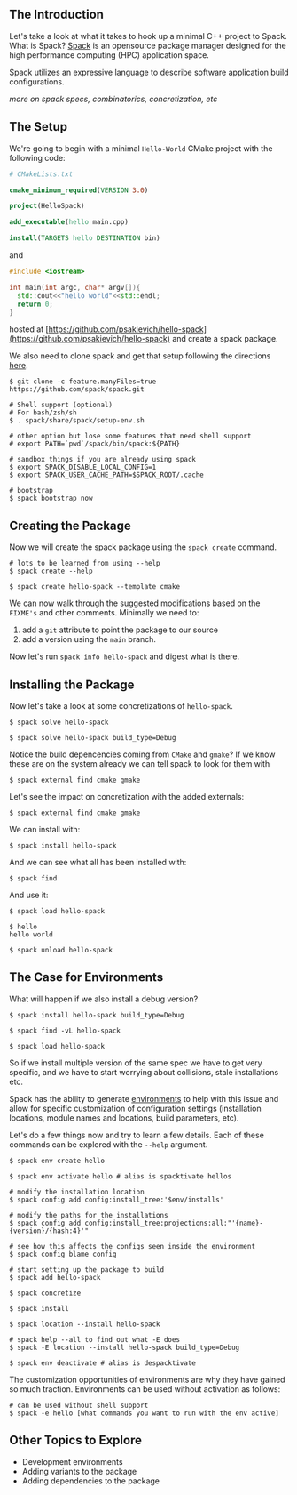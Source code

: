 ## The Introduction

Let's take a look at what it takes to hook up a minimal C++ project to Spack. 
What is Spack? [Spack](spack.readthedocs.io/latest) is an opensource package manager
designed for the high performance computing (HPC) application space.

Spack utilizes an expressive language to describe software application build configurations.

*more on spack specs, combinatorics, concretization, etc*

## The Setup

We're going to begin with a minimal `Hello-World` CMake project with the following code:

``` cmake
# CMakeLists.txt

cmake_minimum_required(VERSION 3.0)

project(HelloSpack)

add_executable(hello main.cpp)

install(TARGETS hello DESTINATION bin)
```

and 

``` c++
#include <iostream>

int main(int argc, char* argv[]){
  std::cout<<"hello world"<<std::endl;
  return 0;
}
```

hosted at [https://github.com/psakievich/hello-spack](https://github.com/psakievich/hello-spack) and create 
a spack package.

We also need to clone spack and get that setup following the directions [here](https://spack.readthedocs.io/en/latest/getting_started.html#installation).

``` terminal
$ git clone -c feature.manyFiles=true https://github.com/spack/spack.git

# Shell support (optional)
# For bash/zsh/sh
$ . spack/share/spack/setup-env.sh

# other option but lose some features that need shell support
# export PATH=`pwd`/spack/bin/spack:${PATH}

# sandbox things if you are already using spack
$ export SPACK_DISABLE_LOCAL_CONFIG=1
$ export SPACK_USER_CACHE_PATH=$SPACK_ROOT/.cache

# bootstrap
$ spack bootstrap now
```

## Creating the Package

Now we will create the spack package using the `spack create` command.


``` terminal
# lots to be learned from using --help
$ spack create --help

$ spack create hello-spack --template cmake
```
We can now walk through the suggested modifications based on the `FIXME's` and other comments.
Minimally we need to:

1. add a `git` attribute to point the package to our source
2. add a version using the `main` branch.

Now let's run `spack info hello-spack` and digest what is there.

## Installing the Package

Now let's take a look at some concretizations of `hello-spack`.

``` terminal
$ spack solve hello-spack

$ spack solve hello-spack build_type=Debug
```

Notice the build depencencies coming from `CMake` and `gmake`?
If we know these are on the system already we can tell spack to look for them with

``` terminal
$ spack external find cmake gmake
```

Let's see the impact on concretization with the added externals:

``` terminal
$ spack external find cmake gmake
```
We can install with:

``` terminal
$ spack install hello-spack
```

And we can see what all has been installed with:
``` terminal
$ spack find
```

And use it:
``` terminal
$ spack load hello-spack

$ hello
hello world

$ spack unload hello-spack
```

## The Case for Environments

What will happen if we also install a debug version?
``` terminal
$ spack install hello-spack build_type=Debug

$ spack find -vL hello-spack

$ spack load hello-spack
```

So if we install multiple version of the same spec we have to get very specific,
and we have to start worrying about collisions, stale installations etc.

Spack has the ability to generate 
[environments](https://spack.readthedocs.io/en/latest/environments.html#environments-spack-yaml)
to help with this issue and allow for specific customization of configuration settings (installation locations,
module names and locations, build parameters, etc).

Let's do a few things now and try to learn a few details.
Each of these commands can be explored with the `--help` argument.

``` console
$ spack env create hello 

$ spack env activate hello # alias is spacktivate hellos

# modify the installation location
$ spack config add config:install_tree:'$env/installs'

# modify the paths for the installations
$ spack config add config:install_tree:projections:all:"'{name}-{version}/{hash:4}'"

# see how this affects the configs seen inside the environment
$ spack config blame config

# start setting up the package to build
$ spack add hello-spack

$ spack concretize

$ spack install

$ spack location --install hello-spack

# spack help --all to find out what -E does
$ spack -E location --install hello-spack build_type=Debug

$ spack env deactivate # alias is despacktivate
```

The customization opportunities of environments are why they have gained so much traction.
Environments can be used without activation as follows:

``` console
# can be used without shell support
$ spack -e hello [what commands you want to run with the env active]
```

## Other Topics to Explore

- Development environments
- Adding variants to the package
- Adding dependencies to the package
